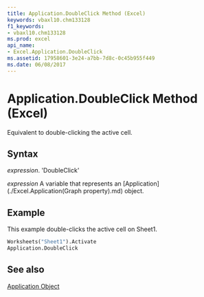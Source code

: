 ```yaml
---
title: Application.DoubleClick Method (Excel)
keywords: vbaxl10.chm133128
f1_keywords:
- vbaxl10.chm133128
ms.prod: excel
api_name:
- Excel.Application.DoubleClick
ms.assetid: 17958601-3e24-a7bb-7d8c-0c45b955f449
ms.date: 06/08/2017
---
```



# Application.DoubleClick Method (Excel)

Equivalent to double-clicking the active cell.


## Syntax

 _expression_. 'DoubleClick'

 _expression_ A variable that represents an [Application](./Excel.Application(Graph property).md) object.


## Example

This example double-clicks the active cell on Sheet1.


```vb
Worksheets("Sheet1").Activate 
Application.DoubleClick
```


## See also


[Application Object](Excel.Application(objec).md)

